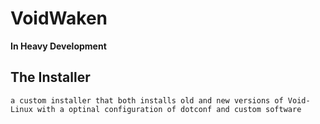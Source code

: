 __VoidWaken__
==========
**In Heavy Development**
## The Installer
```
a custom installer that both installs old and new versions of Void-Linux with a optinal configuration of dotconf and custom software
```